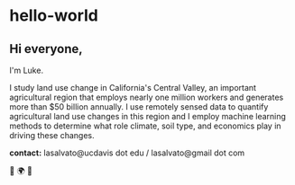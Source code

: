 # hello-world


## Hi everyone,

I'm Luke. 

I study land use change in California's Central Valley, an important agricultural region that employs nearly one million workers and generates more than $50 billion annually. I use remotely sensed data to quantify agricultural land use changes in this region and I employ machine learning methods to determine what role climate, soil type, and economics play in driving these changes.
 

**contact:**  lasalvato@ucdavis dot edu   /   lasalvato@gmail dot com

:satellite: :earth_africa: :ear_of_rice:

